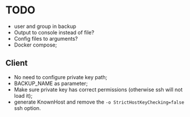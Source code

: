 # TODO

- user and group in backup
- Output to console instead of file?
- Config files to arguments?
- Docker compose;

## Client

- No need to configure private key path;
- BACKUP_NAME as parameter;
- Make sure private key has correct permissions (otherwise ssh will not load it);
- generate KnownHost and remove the `-o StrictHostKeyChecking=false` ssh option.
